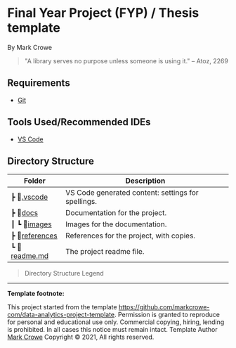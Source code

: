 
# Final Year Project (FYP) / Thesis template

By Mark Crowe

> "A library serves no purpose unless someone is using it." – Atoz, 2269

## Requirements

- [Git](https://git-scm.com/)

## Tools Used/Recommended IDEs

- [VS Code](https://code.visualstudio.com/)

## Directory Structure

| Folder                                              | Description                                              |
|-----------------------------------------------------|----------------------------------------------------------|
| ┣ 📂[.vscode](./.vscode)                            | VS Code generated content: settings for spellings.       |
| ┣ 📂[docs](./docs)                                  | Documentation for the project.                           |
| ┃ ┗ 📂[images](./docs/images)                       | Images for the documentation.                            |
| ┣ 📂[references](./references)                      | References for the project, with copies.                 |
| ┗ 📜[readme.md](readme.md)                          | The project readme file.                                 |

> Directory Structure Legend

---
**Template footnote:**

This project started from the template <https://github.com/markcrowe-com/data-analytics-project-template>. Permission is granted to reproduce for personal and educational use only. Commercial copying, hiring, lending is prohibited. In all cases this notice must remain intact. Template Author [Mark Crowe](https://github.com/markcrowe-com/) Copyright &copy; 2021, All rights reserved.

